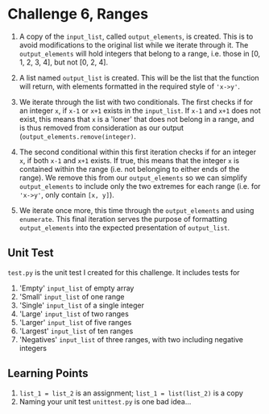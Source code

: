 # Challenge 6, Ranges

1. A copy of the `input_list`, called `output_elements`, is created. This is to avoid modifications to the original list while we iterate through it. The `output_elements` will hold integers that belong to a range, i.e. those in [0, 1, 2, 3, 4], but not [0, 2, 4].

2. A list named `output_list` is created. This will be the list that the function will return, with elements formatted in the required style of `'x->y'`.

3. We iterate through the list with two conditionals. The first checks if for an integer `x`, if `x-1` or `x+1` exists in the `input_list`. If `x-1` and `x+1` does not exist, this means that `x` is a 'loner' that does not belong in a range, and is thus removed from consideration as our output (`output_elements.remove(integer)`.

4. The second conditional within this first iteration checks if for an integer `x`, if both `x-1` and `x+1` exists. If true, this means that the integer `x` is contained within the range (i.e. not belonging to either ends of the range). We remove this from our `output_elements` so we can simplify `output_elements` to include only the two extremes for each range (i.e. for `'x->y'`, only contain `[x, y]`).

5. We iterate once more, this time through the `output_elements` and using `enumerate`. This final iteration serves the purpose of formatting `output_elements` into the expected presentation of `output_list`.

## Unit Test

`test.py` is the unit test I created for this challenge. It includes tests for

1. 'Empty' `input_list` of empty array
2. 'Small' `input_list` of one range
3. 'Single' `input_list` of a single integer
4. 'Large' `input_list` of two ranges
5. 'Larger' `input_list` of five ranges
6. 'Largest' `input_list` of ten ranges
7. 'Negatives' `input_list` of three ranges, with two including negative integers

## Learning Points

1. `list_1 = list_2` is an assignment; `list_1 = list(list_2)` is a copy
2. Naming your unit test `unittest.py` is one bad idea...
